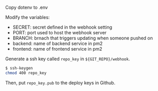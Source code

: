 Copy dotenv to .env

Modify the variables:

+ SECRET: secret defined in the webhook setting
+ PORT: port used to host the webhook server
+ BRANCH: brnach that triggers updating when someone pushed on
+ backend: name of backend service in pm2
+ frontend: name of frontend service in pm2

Generate a ssh key called `repo_key` in `${GIT_REPO}/webhook`.  

```bash
$ ssh-keygen
chmod 400 repo_key
```

Then, put `repo_key.pub` to the deploy keys in Github.